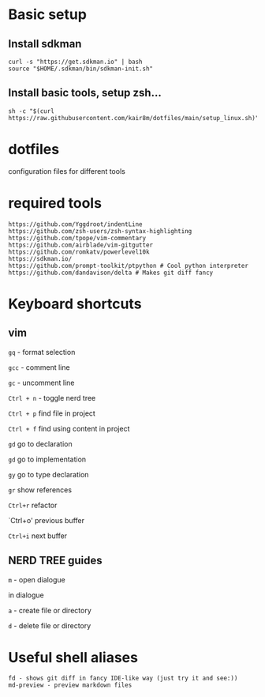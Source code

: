 # Basic setup

## Install sdkman
```
curl -s "https://get.sdkman.io" | bash
source "$HOME/.sdkman/bin/sdkman-init.sh"
```

## Install basic tools, setup zsh...
```
sh -c "$(curl  https://raw.githubusercontent.com/kair8m/dotfiles/main/setup_linux.sh)"
```

# dotfiles

configuration files for different tools

# required tools
```
https://github.com/Yggdroot/indentLine
https://github.com/zsh-users/zsh-syntax-highlighting
https://github.com/tpope/vim-commentary
https://github.com/airblade/vim-gitgutter
https://github.com/romkatv/powerlevel10k
https://sdkman.io/
https://github.com/prompt-toolkit/ptpython # Cool python interpreter
https://github.com/dandavison/delta # Makes git diff fancy
```

# Keyboard shortcuts

## vim

`gq` - format selection

`gcc` - comment line

`gc` - uncomment line

`Ctrl + n` - toggle nerd tree

`Ctrl + p` find file in project

`Ctrl + f` find using content in project

`gd` go to declaration

`gd` go to implementation

`gy` go to type declaration

`gr` show references

`Ctrl+r` refactor

`Ctrl+o' previous buffer

`Ctrl+i` next buffer

## NERD TREE guides

`m` - open dialogue

in dialogue

`a` - create file or directory

`d` - delete file or directory

# Useful shell aliases
```
fd - shows git diff in fancy IDE-like way (just try it and see:))
md-preview - preview markdown files
```
